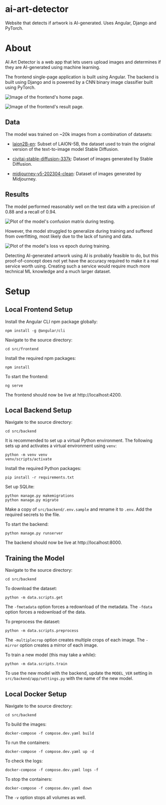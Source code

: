 # ai-art-detector

Website that detects if artwork is AI-generated. Uses Angular, Django and PyTorch.

# About

AI Art Detector is a web app that lets users upload images and determines if they are AI-generated using machine learning.

The frontend single-page application is built using Angular. The backend is built using Django and is powered by a CNN binary image classifier built using PyTorch.

![Image of the frontend's home page.](docs/frontend-home-page.png)

![Image of the frontend's result page.](docs/frontend-result-page.png)

## Data

The model was trained on ~20k images from a combination of datasets:

- [laion2B-en](https://huggingface.co/datasets/laion/laion2B-en): Subset of LAION-5B, the dataset used to train the original version of the text-to-image model Stable Diffusion.

- [civitai-stable-diffusion-337k](https://huggingface.co/datasets/thefcraft/civitai-stable-diffusion-337k): Dataset of images generated by Stable Diffusion.

- [midjourney-v5-202304-clean](https://huggingface.co/datasets/wanng/midjourney-v5-202304-clean): Dataset of images generated by Midjourney.

## Results

The model performed reasonably well on the test data with a precision of 0.88 and a recall of 0.94.

![Plot of the model's confusion matrix during testing.](docs/model-confusion-matrix.png)

However, the model struggled to generalize  during training and suffered from overfitting, most likely due to the lack of tuning and data.

![Plot of the model's loss vs epoch during training.](docs/model-loss-plot.png)

Detecting AI-generated artwork using AI is probably feasible to do, but this proof-of-concept does not yet have the accuracy required to make it a real service worth using. Creating such a service would require much more technical ML knowledge and a much larger dataset.

# Setup

## Local Frontend Setup

Install the Angular CLI npm package globally:
```
npm install -g @angular/cli
```

Navigate to the source directory:
```
cd src/frontend
```

Install the required npm packages:
```
npm install
```

To start the frontend:
```
ng serve
```

The frontend should now be live at http://localhost:4200.

## Local Backend Setup

Navigate to the source directory:
```
cd src/backend
```

It is recommended to set up a virtual Python environment.
The following sets up and activates a virtual environment using `venv`:
```
python -m venv venv
venv/scripts/activate
```

Install the required Python packages:
```
pip install -r requirements.txt
```

Set up SQLite:
```
python manage.py makemigrations
python manage.py migrate
```

Make a copy of `src/backend/.env.sample` and rename it to `.env`. Add the required secrets to the file.

To start the backend:
```
python manage.py runserver
```

The backend should now be live at http://localhost:8000.

## Training the Model

Navigate to the source directory:
```
cd src/backend
```

To download the dataset:
```
python -m data.scripts.get
```
The `-fmetadata` option forces a redownload of the metadata.
The `-fdata` option forces a redownload of the data.

To preprocess the dataset:
```
python -m data.scripts.preprocess
```
The `-multiplecrop` option creates multiple crops of each image.
The `-mirror` option creates a mirror of each image.

To train a new model (this may take a while):
```
python -m data.scripts.train
```

To use the new model with the backend, update the `MODEL_VER` setting in `src/backend/app/settings.py` with the name of the new model.

## Local Docker Setup

Navigate to the source directory:
```
cd src/backend
```

To build the images:
```
docker-compose -f compose.dev.yaml build
```

To run the containers:
```
docker-compose -f compose.dev.yaml up -d
```

To check the logs:
```
docker-compose -f compose.dev.yaml logs -f
```

To stop the containers:
```
docker-compose -f compose.dev.yaml down
```
The `-v` option stops all volumes as well.
